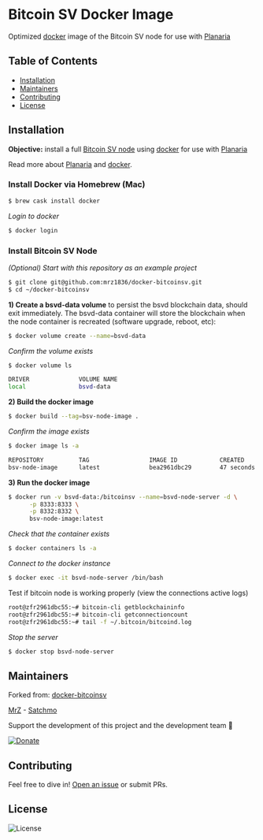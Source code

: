 # Bitcoin SV Docker Image
Optimized [docker](https://docs.docker.com) image of the Bitcoin SV node for use with [Planaria](https://docs.planaria.network/#/)

## Table of Contents
- [Installation](https://github.com/mrz1836/bitcoinsv-docker#installation)
- [Maintainers](https://github.com/mrz1836/bitcoinsv-docker#maintainers)
- [Contributing](https://github.com/mrz1836/bitcoinsv-docker#contributing)
- [License](https://github.com/mrz1836/bitcoinsv-docker#license)

## Installation
**Objective:** install a full [Bitcoin SV node](https://download.bitcoinsv.io/bitcoinsv/) using [docker](https://docs.docker.com) for use with [Planaria](https://docs.planaria.network/#/)

Read more about [Planaria](https://docs.planaria.network/#/) and [docker](https://docs.docker.com).

### Install Docker via Homebrew (Mac)
```bash
$ brew cask install docker
```

_Login to docker_
```bash
$ docker login
```

### Install Bitcoin SV Node

_(Optional) Start with this repository as an example project_
```bash
$ git clone git@github.com:mrz1836/docker-bitcoinsv.git
$ cd ~/docker-bitcoinsv
```

**1) Create a bsvd-data volume** to persist the bsvd blockchain data, should exit immediately. The bsvd-data container will store the blockchain when the node container is recreated (software upgrade, reboot, etc):
```bash
$ docker volume create --name=bsvd-data
```

_Confirm the volume exists_
```bash
$ docker volume ls

DRIVER              VOLUME NAME
local               bsvd-data
```

**2) Build the docker image**
```bash
$ docker build --tag=bsv-node-image .
```

_Confirm the image exists_
```bash
$ docker image ls -a

REPOSITORY          TAG                 IMAGE ID            CREATED             SIZE
bsv-node-image      latest              bea2961dbc29        47 seconds ago      112MB
```

**3) Run the docker image**
```bash
$ docker run -v bsvd-data:/bitcoinsv --name=bsvd-node-server -d \
      -p 8333:8333 \
      -p 8332:8332 \
      bsv-node-image:latest
```

_Check that the container exists_
```bash
$ docker containers ls -a
```

_Connect to the docker instance_
```bash
$ docker exec -it bsvd-node-server /bin/bash
```

Test if bitcoin node is working properly (view the connections active logs)
```bash
root@zfr2961dbc55:~# bitcoin-cli getblockchaininfo
root@zfr2961dbc55:~# bitcoin-cli getconnectioncount
root@zfr2961dbc55:~# tail -f ~/.bitcoin/bitcoind.log
```

_Stop the server_
```bash
$ docker stop bsvd-node-server
```

## Maintainers
Forked from: [docker-bitcoinsv](https://github.com/BitslerCasino/docker-bitcoinsv)

[MrZ](https://github.com/mrz1836) - [Satchmo](https://github.com/rohenaz)

Support the development of this project and the development team 🙏

[![Donate](https://img.shields.io/badge/donate-bitcoin%20SV-brightgreen.svg)](https://mrz1818.com?af=docker-bitcoinsv)

## Contributing
Feel free to dive in! [Open an issue](https://github.com/mrz1836/docker-bitcoinsv/issues/new) or submit PRs.

## License
![License](https://img.shields.io/github/license/mrz1836/docker-bitcoinsv.svg?style=flat)